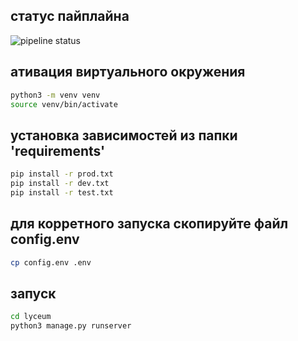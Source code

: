 ## статус пайплайна
![pipeline status](https://gitlab.crja72.ru/django/2024/autumn/course/students/172544-makarshelyag-course-1187/badges/main/pipeline.svg)

## ативация виртуального окружения
``` bash
python3 -m venv venv
source venv/bin/activate
```

## установка зависимостей из папки 'requirements'
``` bash
pip install -r prod.txt
pip install -r dev.txt
pip install -r test.txt
```

## для корретного запуска скопируйте файл config.env
``` bash
cp config.env .env
```

## запуск
``` bash
cd lyceum
python3 manage.py runserver
```